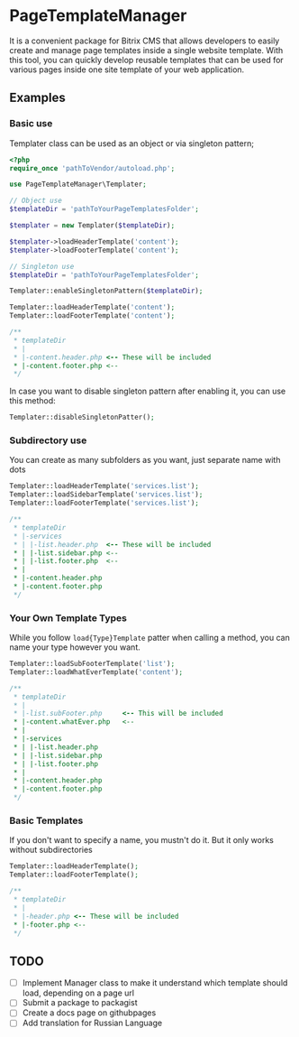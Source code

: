 # PageTemplateManager

It is a convenient package for Bitrix CMS that allows developers to easily create and manage page templates inside a single website template. 
With this tool, you can quickly develop reusable templates that can be used for various pages inside one site template of your web application.

## Examples

### Basic use

Templater class can be used as an object or via singleton pattern;

```php
<?php
require_once 'pathToVendor/autoload.php';

use PageTemplateManager\Templater;

// Object use
$templateDir = 'pathToYourPageTemplatesFolder';

$templater = new Templater($templateDir);

$templater->loadHeaderTemplate('content');
$templater->loadFooterTemplate('content');

// Singleton use
$templateDir = 'pathToYourPageTemplatesFolder';

Templater::enableSingletonPattern($templateDir);

Templater::loadHeaderTemplate('content');
Templater::loadFooterTemplate('content');

/**
 * templateDir
 * |
 * |-content.header.php <-- These will be included
 * |-content.footer.php <--
 */ 
```

In case you want to disable singleton pattern after enabling it, you can use this method:
```php
Templater::disableSingletonPatter();
```

### Subdirectory use

You can create as many subfolders as you want, just separate name with dots

```php
Templater::loadHeaderTemplate('services.list');
Templater::loadSidebarTemplate('services.list');
Templater::loadFooterTemplate('services.list');

/**
 * templateDir
 * |-services
 * | |-list.header.php  <-- These will be included
 * | |-list.sidebar.php <--
 * | |-list.footer.php  <--
 * |
 * |-content.header.php
 * |-content.footer.php
 */ 
```

### Your Own Template Types

While you follow `load{Type}Template` patter when calling a method, you can name your type however you want.

```php
Templater::loadSubFooterTemplate('list');
Templater::loadWhatEverTemplate('content');

/**
 * templateDir
 * |
 * |-list.subFooter.php     <-- This will be included
 * |-content.whatEver.php   <--
 * |
 * |-services
 * | |-list.header.php
 * | |-list.sidebar.php
 * | |-list.footer.php
 * |
 * |-content.header.php
 * |-content.footer.php
 */ 
```

### Basic Templates

If you don't want to specify a name, you mustn't do it.
But it only works without subdirectories

```php
Templater::loadHeaderTemplate();
Templater::loadFooterTemplate();

/**
 * templateDir
 * |
 * |-header.php <-- These will be included
 * |-footer.php <--
 */ 
```

## TODO

- [ ] Implement Manager class to make it understand which template should load, depending on a page url
- [ ] Submit a package to packagist
- [ ] Create a docs page on githubpages
- [ ] Add translation for Russian Language
